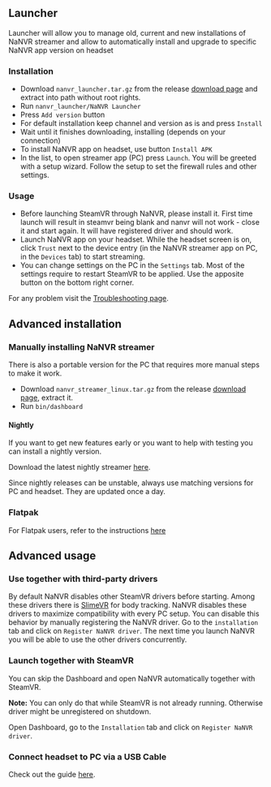 ## Launcher

Launcher will allow you to manage old, current and new installations of NaNVR streamer and allow to automatically install and upgrade to specific NaNVR app version on headset

### Installation

* Download `nanvr_launcher.tar.gz` from the release [download page](https://github.com/nanvr/NaNVR/releases/latest) and extract into path without root rights.
* Run `nanvr_launcher/NaNVR Launcher`
* Press `Add version` button
* For default installation keep channel and version as is and press `Install`
* Wait until it finishes downloading, installing (depends on your connection)
* To install NaNVR app on headset, use button `Install APK`
* In the list, to open streamer app (PC) press `Launch`. You will be greeted with a setup wizard. Follow the setup to set the firewall rules and other settings.

### Usage

* Before launching SteamVR through NaNVR, please install it. First time launch will result in steamvr being blank and nanvr will not work - close it and start again. It will have registered driver and should work.
* Launch NaNVR app on your headset. While the headset screen is on, click `Trust` next to the device entry (in the NaNVR streamer app on PC, in the `Devices` tab) to start streaming.
* You can change settings on the PC in the `Settings` tab. Most of the settings require to restart SteamVR to be applied. Use the apposite button on the bottom right corner.

For any problem visit the [Troubleshooting page](Troubleshooting).

## Advanced installation

### Manually installing NaNVR streamer

There is also a portable version for the PC that requires more manual steps to make it work.

* Download `nanvr_streamer_linux.tar.gz` from the release [download page](https://github.com/nanvr/NaNVR/releases/latest), extract it.
* Run `bin/dashboard`

#### Nightly

If you want to get new features early or you want to help with testing you can install a nightly version.

Download the latest nightly streamer [here](https://github.com/nanvr/NaNVR-nightly/releases/latest).

Since nightly releases can be unstable, always use matching versions for PC and headset. They are updated once a day.

### Flatpak

For Flatpak users, refer to the instructions [here](Installing-NaNVR-and-using-SteamVR-on-Linux-through-Flatpak)

## Advanced usage

### Use together with third-party drivers

By default NaNVR disables other SteamVR drivers before starting. Among these drivers there is [SlimeVR](https://slimevr.dev/) for body tracking. NaNVR disables these drivers to maximize compatibility with every PC setup. You can disable this behavior by manually registering the NaNVR driver. Go to the `installation` tab and click on `Register NaNVR driver`. The next time you launch NaNVR you will be able to use the other drivers concurrently.

### Launch together with SteamVR

You can skip the Dashboard and open NaNVR automatically together with SteamVR.

**Note:** You can only do that while SteamVR is not already running. Otherwise driver might be unregistered on shutdown.

Open Dashboard, go to the `Installation` tab and click on `Register NaNVR driver`.

### Connect headset to PC via a USB Cable

Check out the guide [here](NaNVR-over-USB).
